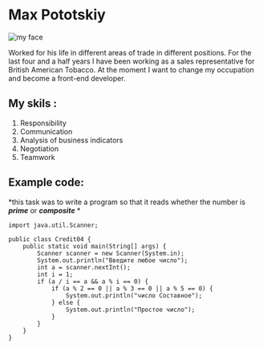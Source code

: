 # Max Pototskiy 
![my face](/rsschool-cv/domarkovaphoto_0049.jpg "my face")

Worked for his life in different areas of trade in different positions. For the last four and a half years I have been working as a sales representative for British American Tobacco. At the moment I want to change my occupation and become a front-end developer.

## My skils :
1. Responsibility
2. Communication
3. Analysis of business indicators 
4. Negotiation 
5. Teamwork

## Example code:
*this task was to write a program so that it reads whether the number is ***prime*** or ***composite***
*

```
import java.util.Scanner;

public class Credit04 {
    public static void main(String[] args) {
        Scanner scanner = new Scanner(System.in);
        System.out.println("Введите любое число");
        int a = scanner.nextInt();
        int i = 1;
        if (a / i == a && a % i == 0) {
            if (a % 2 == 0 || a % 3 == 0 || a % 5 == 0) {
                System.out.println("число Cоставное");
            } else {
                System.out.println("Простое число");
            }
        }
    }
}
```

[def]: /